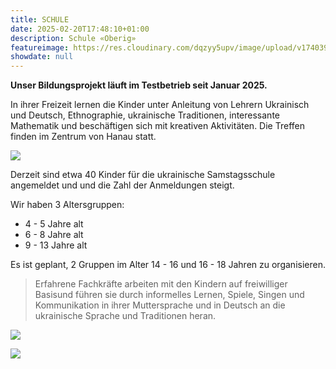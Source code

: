```yaml
---
title: SCHULE
date: 2025-02-20T17:48:10+01:00
description: Schule «Oberig»
featureimage: https://res.cloudinary.com/dqzyy5upv/image/upload/v1740394486/featured_apkc1d.jpg
showdate: null
---
```

**Unser Bildungsprojekt läuft im Testbetrieb seit Januar 2025.**

In ihrer Freizeit lernen die Kinder unter Anleitung von Lehrern Ukrainisch und Deutsch, Ethnographie, ukrainische Traditionen, interessante Mathematik und beschäftigen sich mit kreativen Aktivitäten. Die Treffen finden im Zentrum von Hanau statt.

![](https://res.cloudinary.com/dqzyy5upv/image/upload/v1740394487/img1_dp2euk.jpg)

Derzeit sind etwa 40 Kinder für die ukrainische Samstagsschule angemeldet und und die Zahl der Anmeldungen steigt.

Wir haben 3 Altersgruppen:

* 4 - 5 Jahre alt
* 6 - 8 Jahre alt 
* 9 - 13 Jahre alt

Es ist geplant, 2 Gruppen im Alter 14 -  16 und 16 -  18 Jahren zu organisieren.

> Erfahrene Fachkräfte arbeiten mit den Kindern auf freiwilliger Basisund führen sie durch informelles Lernen, Spiele, Singen und Kommunikation in ihrer Muttersprache und in Deutsch an die ukrainische Sprache und Traditionen heran.

![](https://res.cloudinary.com/dqzyy5upv/image/upload/v1740394487/img2_bt0nqx.jpg)

![](https://res.cloudinary.com/dqzyy5upv/image/upload/v1740394487/img3_xz4rwi.jpg)
